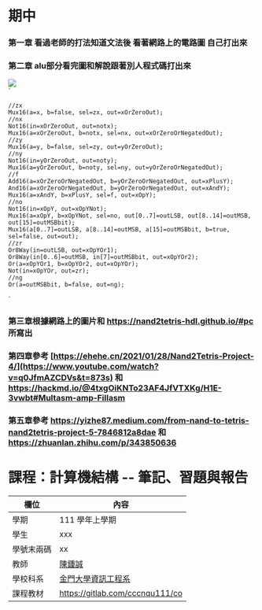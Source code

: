 # 期中
### 第一章 看過老師的打法知道文法後 看著網路上的電路圖 自己打出來
### 第二章 alu部分看完圖和解說跟著別人程式碼打出來
![](https://scontent.xx.fbcdn.net/v/t1.15752-9/322799872_568903748016119_768592018218217996_n.jpg?stp=dst-jpg_p206x206&_nc_cat=100&ccb=1-7&_nc_sid=aee45a&_nc_ohc=Nu16mG47imoAX-UTUKP&_nc_ad=z-m&_nc_cid=0&_nc_ht=scontent.xx&oh=03_AdTn57kl0xOXc26iZ5TA0FhhF6uuS-SOfm8U8C8JnEryNg&oe=63DD226E)  
  ` 
  
    //zx
    Mux16(a=x, b=false, sel=zx, out=xOrZeroOut);                    
    //nx
    Not16(in=xOrZeroOut, out=notx);                                 
    Mux16(a=xOrZeroOut, b=notx, sel=nx, out=xOrZeroOrNegatedOut);
    //zy
    Mux16(a=y, b=false, sel=zy, out=yOrZeroOut);                    
    //ny
    Not16(in=yOrZeroOut, out=noty);                                
    Mux16(a=yOrZeroOut, b=noty, sel=ny, out=yOrZeroOrNegatedOut);
    //f
    Add16(a=xOrZeroOrNegatedOut, b=yOrZeroOrNegatedOut, out=xPlusY);
    And16(a=xOrZeroOrNegatedOut, b=yOrZeroOrNegatedOut, out=xAndY);    
    Mux16(a=xAndY, b=xPlusY, sel=f, out=xOpY);
    //no
    Not16(in=xOpY, out=xOpYNot);
    Mux16(a=xOpY, b=xOpYNot, sel=no, out[0..7]=outLSB, out[8..14]=outMSB, out[15]=outMSBbit);
    Mux16(a[0..7]=outLSB, a[8..14]=outMSB, a[15]=outMSBbit, b=true, sel=false, out=out);
    //zr
    Or8Way(in=outLSB, out=xOpYOr1);
    Or8Way(in[0..6]=outMSB, in[7]=outMSBbit, out=xOpYOr2);
    Or(a=xOpYOr1, b=xOpYOr2, out=xOpYOr);
    Not(in=xOpYOr, out=zr);
    //ng
    Or(a=outMSBbit, b=false, out=ng);
    
  `
  
### 第三章根據網路上的圖片和 https://nand2tetris-hdl.github.io/#pc 所寫出

### 第四章參考 [https://ehehe.cn/2021/01/28/Nand2Tetris-Project-4/](https://www.youtube.com/watch?v=q0JfmAZCDVs&t=873s) 和 https://hackmd.io/@4txgOiKNTo23AF4JfVTXKg/H1E-3vwbt#Multasm-amp-Fillasm
### 第五章參考 https://yizhe87.medium.com/from-nand-to-tetris-nand2tetris-project-5-7846812a8dae 和 https://zhuanlan.zhihu.com/p/343850636

#

# 課程：計算機結構 -- 筆記、習題與報告

欄位 | 內容
-----|--------
學期 | 111 學年上學期
學生 |  xxx
學號末兩碼 | xx
教師 | [陳鍾誠](https://www.nqu.edu.tw/educsie/index.php?act=blog&code=list&ids=4)
學校科系 | [金門大學資訊工程系](https://www.nqu.edu.tw/educsie/index.php)
課程教材 | https://gitlab.com/cccnqu111/co

